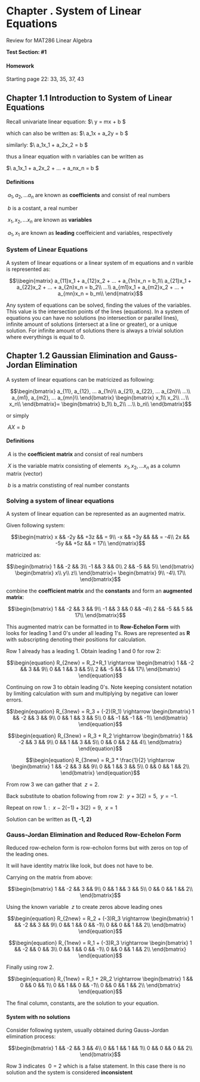 # Chapter . System of Linear Equations

Review for MAT286 Linear Algebra 

**Test Section: #1**

#### Homework

Starting page 22: 33, 35, 37, 43


## Chapter 1.1 Introduction to System of Linear Equations

Recall univariate linear equation: $\ y = mx + b $

which can also be written as: $\ a_1x + a_2y = b $

similarly: $\ a_1x_1 + a_2x_2 = b $

thus a linear equation with n variables can be written as

$\ a_1x_1 + a_2x_2 + ... + a_nx_n = b $

#### Definitions
$\ a_1, a_2,... a_n$ are known as **coefficients** and consist of real numbers

$\ b$ is a costant, a real number

$\ x_1, x_2,... x_n$ are known as **variables**

$\ a_1, x_1$ are known as **leading** coeffeicient and variables, respectively

### System of Linear Equations

A system of linear equations or a linear system of m equations and n varible is represented as:

$$\\begin{matrix}
a_{11}x_1 + a_{12}x_2 + ... + a_{1n}x_n = b_1\\
a_{21}x_1 + a_{22}x_2 + ... + a_{2n}x_n = b_2\\
...\\
a_{m1}x_1 + a_{m2}x_2 + ... + a_{mn}x_n = b_m\\
\end{matrix}$$

Any system of equations can be solved, finding the values of the variables. This value is the intersection points  of the lines (equations). In a system of equations you can have no solutions (no intersection or parallel lines), infinite amount of solutions (intersect at a line or greater), or a unique solution. For infinite amount of solutions there is always a trivial solution where everythings is equal to 0. 

## Chapter 1.2 Gaussian Elimination and Gauss-Jordan Elimination

A system of linear equations can be matricized as following:

$$\begin{bmatrix}
a_{11}, a_{12}, ... a_{1n}\\
a_{21}, a_{22}, ... a_{2n}\\
...\\
a_{m1}, a_{m2}, ... a_{mn}\\
\end{bmatrix}
\begin{bmatrix}
x_1\\
x_2\\
...\\
x_n\\
\end{bmatrix}=
\begin{bmatrix}
b_1\\
b_2\\
...\\
b_n\\
\end{bmatrix}$$

or simply

$\ AX = b$

#### Definitions
$\ A$ is the **coefficient matrix** and consist of real numbers

$\ X$ is the variable matrix consisting of elements $\ x_1, x_2,... x_n$ as a column matrix (vector)

$\ b$ is a matrix constisting of real number constants

### Solving a system of linear equations

A system of linear equation can be represented as an augmented matrix.

Given following system:

$$\begin{matrix}
x && -2y && +3z && = 9\\
-x && +3y && && = -4\\
2x && -5y && +5z && = 17\\
\end{matrix}$$

matricized as:

$$\begin{bmatrix}
1 && -2 && 3\\
-1 && 3 && 0\\
2 && -5 && 5\\
\end{bmatrix}
\begin{bmatrix}
x\\
y\\
z\\
\end{bmatrix}=
\begin{bmatrix}
9\\
-4\\
17\\
\end{bmatrix}$$

combine the **coefficient matrix** and the **constants** and form an **augmented matrix**:

$$\begin{bmatrix}
1 && -2 && 3 && 9\\
-1 && 3 && 0 && -4\\
2 && -5 && 5 && 17\\
\end{bmatrix}$$

This augmented matrix can be formatted in to **Row-Echelon Form** with looks for leading 1 and 0's under all leading 1's.
Rows are represented as **R** with subscripting denoting their positions for calculation.

Row 1 already has a leading 1. Obtain leading 1 and 0 for row 2:

$$\begin{equation} R_{2new} = R_2+R_1 \rightarrow 
\begin{bmatrix}
1 && -2 && 3 && 9\\
0 && 1 && 3 && 5\\
2 && -5 && 5 && 17\\
\end{bmatrix}
\end{equation}$$

Continuing on row 3 to obtain leading 0's. Note keeping consistent notation by limiting calculation with sum and multiplying by negative can lower errors. 

$$\begin{equation} R_{3new} = R_3 + (-2)(R_1) \rightarrow 
\begin{bmatrix}
1 && -2 && 3 && 9\\
0 && 1 && 3 && 5\\
0 && -1 && -1 && -1\\
\end{bmatrix}
\end{equation}$$

$$\begin{equation} R_{3new} = R_3 + R_2 \rightarrow 
\begin{bmatrix}
1 && -2 && 3 && 9\\
0 && 1 && 3 && 5\\
0 && 0 && 2 && 4\\
\end{bmatrix}
\end{equation}$$

$$\begin{equation} R_{3new} = R_3 * \frac{1}{2} \rightarrow 
\begin{bmatrix}
1 && -2 && 3 && 9\\
0 && 1 && 3 && 5\\
0 && 0 && 1 && 2\\
\end{bmatrix}
\end{equation}$$

From row 3 we can gather that $\ z = 2$.

Back substitute to obation following from row 2: $\ y + 3(2) = 5$, $\ y = -1$.

Repeat on row 1. : $\ x -2(-1) + 3(2) = 9$, $\ x = 1$

Solution can be written as **(1, -1, 2)**


### Gauss-Jordan Elimination and Reduced Row-Echelon Form

Reduced row-echelon form is row-echolon forms but with zeros on top of the leading ones. 

It will have identity matrix like look, but does not have to be.

Carrying on the matrix from above:

$$\begin{bmatrix}
1 && -2 && 3 && 9\\
0 && 1 && 3 && 5\\
0 && 0 && 1 && 2\\
\end{bmatrix}$$

Using the known variable $\ z$ to create zeros above leading ones

$$\begin{equation} R_{2new} = R_2 + (-3)R_3 \rightarrow 
\begin{bmatrix}
1 && -2 && 3 && 9\\
0 && 1 && 0 && -1\\
0 && 0 && 1 && 2\\
\end{bmatrix}
\end{equation}$$

$$\begin{equation} R_{1new} = R_1 + (-3)R_3 \rightarrow 
\begin{bmatrix}
1 && -2 && 0 && 3\\
0 && 1 && 0 && -1\\
0 && 0 && 1 && 2\\
\end{bmatrix}
\end{equation}$$

Finally using row 2.

$$\begin{equation} R_{1new} = R_1 + 2R_2 \rightarrow 
\begin{bmatrix}
1 && 0 && 0 && 1\\
0 && 1 && 0 && -1\\
0 && 0 && 1 && 2\\
\end{bmatrix}
\end{equation}$$

The final column, constants, are the solution to your equation.

#### System with no solutions
Consider following system, usually obtained during Gauss-Jordan elimination process:

$$\begin{bmatrix}
1 && -2 && 3 && 4\\
0 && 1 && 1 && 1\\
0 && 0 && 0 && 2\\
\end{bmatrix}$$

Row 3 indicates $\ 0 = 2$ which is a false statement. In this case there is no solution and the system is considered **inconsistent**



